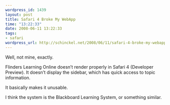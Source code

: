 ```yaml
--- 
wordpress_id: 1439
layout: post
title: Safari 4 Broke My WebApp
time: "13:22:33"
date: 2008-06-11 13:22:33
tags: 
- safari
wordpress_url: http://schinckel.net/2008/06/11/safari-4-broke-my-webapp/
---
```

Well, not mine, exactly.

Flinders Learning Online doesn’t render properly in Safari 4 (Developer Preview). It doesn’t display the sidebar, which has quick access to topic information.

It basically makes it unusable.

I think the system is the Blackboard Learning System, or something similar.
